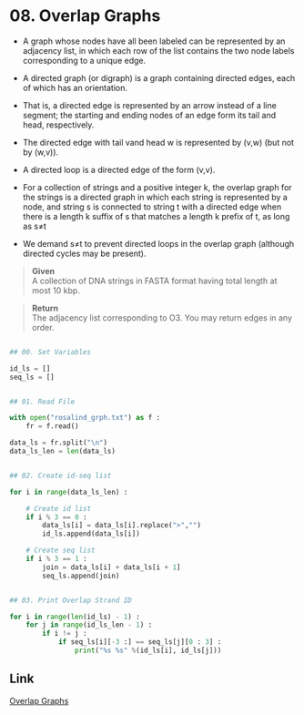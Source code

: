# 08. Overlap Graphs

* A graph whose nodes have all been labeled can be represented by an adjacency list, in which each row of the list contains the two node labels corresponding to a unique edge.

* A directed graph (or digraph) is a graph containing directed edges, each of which has an orientation. 

* That is, a directed edge is represented by an arrow instead of a line segment; the starting and ending nodes of an edge form its tail and head, respectively. 

* The directed edge with tail vand head w is represented by (v,w)
  (but not by (w,v)). 

* A directed loop is a directed edge of the form (v,v).

* For a collection of strings and a positive integer k, the overlap graph for the strings is a directed graph 
in which each string is represented by a node, and string s is connected to string t with a directed edge 
when there is a length k suffix of s that matches a length k prefix of t, as long as s≠t

* We demand s≠t to prevent directed loops in the overlap graph (although directed cycles may be present).


> **Given**   
> A collection of DNA strings in FASTA format having total length at most 10 kbp.

> **Return**   
> The adjacency list corresponding to O3. You may return edges in any order.
 
```python

## 00. Set Variables

id_ls = []
seq_ls = []


## 01. Read File

with open("rosalind_grph.txt") as f :
    fr = f.read()

data_ls = fr.split("\n")
data_ls_len = len(data_ls)


## 02. Create id-seq list

for i in range(data_ls_len) :

    # Create id list
    if i % 3 == 0 :
        data_ls[i] = data_ls[i].replace(">","")
        id_ls.append(data_ls[i])

    # Create seq list
    if i % 3 == 1 :
        join = data_ls[i] + data_ls[i + 1]
        seq_ls.append(join)


## 03. Print Overlap Strand ID

for i in range(len(id_ls) - 1) :
    for j in range(id_ls_len - 1) :
        if i != j :
            if seq_ls[i][-3 :] == seq_ls[j][0 : 3] :
                print("%s %s" %(id_ls[i], id_ls[j]))


```


## Link

[Overlap Graphs](http://rosalind.info/problems/grph/)

